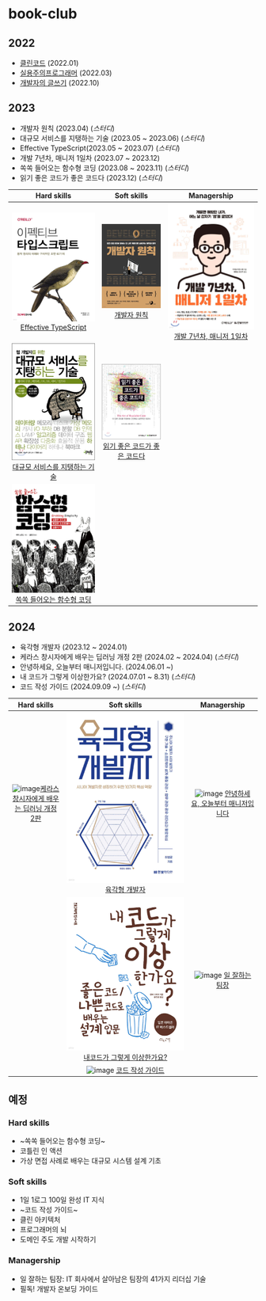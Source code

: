 # book-club

## 2022

- [클린코드](https://msyu1207.tistory.com/category/Books/%ED%81%B4%EB%A6%B0%EC%BD%94%EB%93%9C) (2022.01)
- [실용주의프로그래머](https://msyu1207.tistory.com/category/Books/%EC%8B%A4%EC%9A%A9%EC%A3%BC%EC%9D%98%20%ED%94%84%EB%A1%9C%EA%B7%B8%EB%9E%98%EB%A8%B8) (2022.03)
- [개발자의 글쓰기](https://msyu1207.tistory.com/entry/%ED%94%84%EB%A1%9C%EA%B7%B8%EB%9E%98%EB%A8%B8%EC%9D%98-%EA%B8%80%EC%93%B0%EA%B8%B0-%EA%B3%A0%EB%AF%BC-%EB%81%9D-%EA%B0%9C%EB%B0%9C%EC%9E%90%EC%9D%98-%EA%B8%80%EC%93%B0%EA%B8%B0) (2022.10)

## 2023

- 개발자 원칙 (2023.04) (_스터디_)
- 대규모 서비스를 지탱하는 기술 (2023.05 ~ 2023.06) (_스터디_)
- Effective TypeScript(2023.05 ~ 2023.07) (_스터디_)
- 개발 7년차, 매니저 1일차 (2023.07 ~ 2023.12)
- 쏙쏙 들어오는 함수형 코딩 (2023.08 ~ 2023.11) (_스터디_)
- 읽기 좋은 코드가 좋은 코드다 (2023.12) (_스터디_)

|                                                           Hard skills                                                            |                                                          Soft skills                                                           |                                                       Managership                                                       |
| :------------------------------------------------------------------------------------------------------------------------------: | :----------------------------------------------------------------------------------------------------------------------------: | :---------------------------------------------------------------------------------------------------------------------: |
|         ![Effective TypeScript](/image/image2.png) [Effective TypeScript](https://www.yes24.com/Product/Goods/102124327)         |                 ![개발자 원칙](/image/image.png) [개발자 원칙](https://www.yes24.com/Product/Goods/115852769)                  | ![개발 7년차, 매니저 1일차](/image/image1.png) [개발 7년차, 매니저 1일차](https://www.yes24.com/Product/Goods/87336637) |
| ![대규모 서비스를 지탱하는 기술](/image/image3.png) [대규모 서비스를 지탱하는 기술](https://www.yes24.com/Product/Goods/4667932) | ![읽기 좋은 코드가 좋은 코드다](/image/image4.png) [읽기 좋은 코드가 좋은 코드다](https://www.yes24.com/Product/Goods/6692314) |                                                                                                                         |
|                ![f](/image/image8.png) [쏙쏙 들어오는 함수형 코딩](https://www.yes24.com/Product/Goods/108748841)                |                                                                                                                                |                                                                                                                         |

## 2024

- 육각형 개발자 (2023.12 ~ 2024.01)
- 케라스 창시자에게 배우는 딥러닝 개정 2판 (2024.02 ~ 2024.04) (_스터디_)
- 안녕하세요, 오늘부터 매니저입니다. (2024.06.01 ~)
- 내 코드가 그렇게 이상한가요? (2024.07.01 ~ 8.31) (_스터디_)
- 코드 작성 가이드 (2024.09.09 ~) (_스터디_)

|                                                                                    Hard skills                                                                                     |                                                                         Soft skills                                                                         |                                                                                 Managership                                                                                  |
| :--------------------------------------------------------------------------------------------------------------------------------------------------------------------------------: | :---------------------------------------------------------------------------------------------------------------------------------------------------------: | :--------------------------------------------------------------------------------------------------------------------------------------------------------------------------: |
| ![image](https://github.com/user-attachments/assets/77f93a9b-1497-48b7-ac26-0ab7243ef58e)[케라스 창시자에게 배우는 딥러닝 개정 2판](https://www.yes24.com/Product/Goods/112012471) |                                   ![p](/image/image7.png) [육각형 개발자](https://www.yes24.com/Product/Goods/120215040)                                    | ![image](https://github.com/user-attachments/assets/014176f0-68c5-4d08-a93b-92e41e388fcd) [안녕하세요, 오늘부터 매니저입니다](https://www.yes24.com/Product/Goods/123758048) |
|                                                                                                                                                                                    |                            ![p](/image/image9.jpeg) [내코드가 그렇게 이상한가요?](https://www.yes24.com/Product/Goods/119287779)                            |          ![image](https://github.com/user-attachments/assets/d55d16c1-e910-4dc9-b10f-a6fbedeb8494) [일 잘하는 팀장](https://www.yes24.com/Product/Goods/125692594)           |
|                                                                                                                                                                                    | ![image](https://github.com/user-attachments/assets/1286d966-7b4d-4bd9-a3b0-b4a6767d756d) [코드 작성 가이드](https://www.yes24.com/Product/Goods/125977771) |

## 예정

### Hard skills

- ~쏙쏙 들어오는 함수형 코딩~
- 코틀린 인 액션
- 가상 면접 사례로 배우는 대규모 시스템 설계 기초

### Soft skills

- 1일 1로그 100일 완성 IT 지식
- ~코드 작성 가이드~
- 클린 아키텍처
- 프로그래머의 뇌
- 도메인 주도 개발 시작하기

### Managership

- 일 잘하는 팀장: IT 회사에서 살아남은 팀장의 41가지 리더십 기술
- 필독! 개발자 온보딩 가이드
